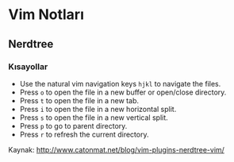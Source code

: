 # Vim Notları

## Nerdtree

### Kısayollar

* Use the natural vim navigation keys `hjkl` to navigate the files.
* Press `o` to open the file in a new buffer or open/close directory.
* Press `t` to open the file in a new tab.
* Press `i` to open the file in a new horizontal split.
* Press `s` to open the file in a new vertical split.
* Press `p` to go to parent directory.
* Press `r` to refresh the current directory.

Kaynak: http://www.catonmat.net/blog/vim-plugins-nerdtree-vim/
